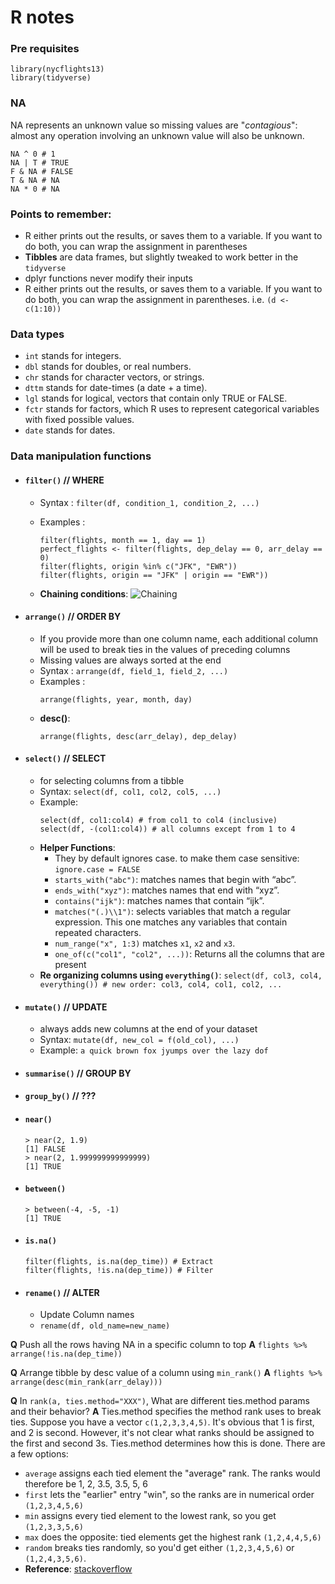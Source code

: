 # R notes

### Pre requisites
```
library(nycflights13)
library(tidyverse)
```

### NA
NA represents an unknown value so missing values are "_contagious_": almost any operation involving an unknown value will also be unknown.

```
NA ^ 0 # 1
NA | T # TRUE
F & NA # FALSE
T & NA # NA
NA * 0 # NA
```
### Points to remember:
- R either prints out the results, or saves them to a variable. If you want to do both, you can wrap the assignment in parentheses
- **Tibbles** are data frames, but slightly tweaked to work better in the `tidyverse`
- dplyr functions never modify their inputs
- R either prints out the results, or saves them to a variable. If you want to do both, you can wrap the assignment in parentheses. i.e. `(d <- c(1:10))`

### Data types
 - `int` stands for integers.
 - `dbl` stands for doubles, or real numbers.
 - `chr` stands for character vectors, or strings.
 - `dttm` stands for date-times (a date + a time).
 - `lgl` stands for logical, vectors that contain only TRUE or FALSE.
 - `fctr` stands for factors, which R uses to represent categorical variables with fixed possible values.
 - `date` stands for dates. 

### Data manipulation functions
- #### `filter()` // WHERE
  - Syntax : `filter(df, condition_1, condition_2, ...)`

  - Examples : 
    ```
    filter(flights, month == 1, day == 1)
    perfect_flights <- filter(flights, dep_delay == 0, arr_delay == 0)
    filter(flights, origin %in% c("JFK", "EWR"))
    filter(flights, origin == "JFK" | origin == "EWR"))
    ```

  - **Chaining conditions**: ![Chaining](http://r4ds.had.co.nz/diagrams/transform-logical.png)
- #### `arrange()` // ORDER BY
  - If you provide more than one column name, each additional column will be used to break ties in the values of preceding columns
  - Missing values are always sorted at the end
  - Syntax : `arrange(df, field_1, field_2, ...)`
  - Examples : 
    ```
    arrange(flights, year, month, day)
    ```
  - **desc()**:
    ```
    arrange(flights, desc(arr_delay), dep_delay)
    ```
- #### `select()` // SELECT
  - for selecting columns from a tibble
  - Syntax: `select(df, col1, col2, col5, ...)`
  - Example:
    ```
    select(df, col1:col4) # from col1 to col4 (inclusive)
    select(df, -(col1:col4)) # all columns except from 1 to 4
    ```
  - **Helper Functions**:
    - They by default ignores case. to make them case sensitive: `ignore.case = FALSE`
    - `starts_with("abc")`: matches names that begin with “abc”.
    - `ends_with("xyz")`: matches names that end with “xyz”.
    - `contains("ijk")`: matches names that contain “ijk”.
    - `matches("(.)\\1")`: selects variables that match a regular expression. This one matches any variables that contain repeated characters.
    - `num_range("x", 1:3)`  matches  `x1`,  `x2`  and  `x3`.
    - `one_of(c("col1", "col2", ...))`: Returns all the columns that are present
  - **Re organizing columns using `everything()`**:
    `select(df, col3, col4, everything()) # new order: col3, col4, col1, col2, ...`

- #### `mutate()` // UPDATE
  - always adds new columns at the end of your dataset
  - Syntax: `mutate(df, new_col = f(old_col), ...)`
  - Example: `a quick brown fox jyumps over the lazy dof`
- #### `summarise()` // GROUP BY
- #### `group_by()` // ???
- #### `near()`
  ```
  > near(2, 1.9)
  [1] FALSE
  > near(2, 1.999999999999999)
  [1] TRUE
  ```
- #### `between()`
  ```
  > between(-4, -5, -1)
  [1] TRUE
  ```
- #### `is.na()`
  ```
  filter(flights, is.na(dep_time)) # Extract
  filter(flights, !is.na(dep_time)) # Filter
  ```
- #### `rename()` // ALTER

  - Update Column names
  - `rename(df, old_name=new_name)`

**Q** Push all the rows having NA in a specific column to top
**A** `flights %>% arrange(!is.na(dep_time))`

**Q** Arrange tibble by desc value of a column using `min_rank()`
**A** `flights %>% arrange(desc(min_rank(arr_delay)))`

**Q** In `rank(a, ties.method="XXX")`, What are different ties.method params and their behavior?
**A** Ties.method specifies the method rank uses to break ties. Suppose you have a vector `c(1,2,3,3,4,5)`. It's obvious that 1 is first, and 2 is second. However, it's not clear what ranks should be assigned to the first and second 3s. Ties.method determines how this is done. There are a few options:
  - `average` assigns each tied element the "average" rank. The ranks would therefore be 1, 2, 3.5, 3.5, 5, 6
  - `first` lets the "earlier" entry "win", so the ranks are in numerical order `(1,2,3,4,5,6)`
  - `min` assigns every tied element to the lowest rank, so you get `(1,2,3,3,5,6)`
  - `max` does the opposite: tied elements get the highest rank `(1,2,4,4,5,6)`
  - `random` breaks ties randomly, so you'd get either `(1,2,3,4,5,6)` or `(1,2,4,3,5,6)`.
  - __Reference__: [stackoverflow](https://stats.stackexchange.com/a/34010)